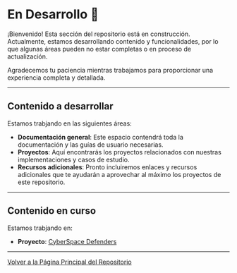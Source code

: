 # En Desarrollo 🚧

¡Bienvenido! Esta sección del repositorio está en construcción. Actualmente, estamos desarrollando contenido y funcionalidades, por lo que algunas áreas pueden no estar completas o en proceso de actualización.

Agradecemos tu paciencia mientras trabajamos para proporcionar una experiencia completa y detallada.

---

## Contenido a desarrollar

Estamos trabjando en las siguientes áreas:

- **Documentación general**: Este espacio contendrá toda la documentación y las guías de usuario necesarias.
- **Proyectos**: Aquí encontrarás los proyectos relacionados con nuestras implementaciones y casos de estudio.
- **Recursos adicionales**: Pronto incluiremos enlaces y recursos adicionales que te ayudarán a aprovechar al máximo los proyectos de este repositorio.

---


## Contenido en curso

Estamos trabjando en:

- **Proyecto**: [CyberSpace Defenders](./Proyectos/CyberSpace%20Defenders/README.md)
---

[Volver a la Página Principal del Repositorio](../README.md)

